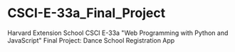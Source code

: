 # CSCI-E-33a_Final_Project
Harvard Extension School CSCI E-33a "Web Programming with Python and JavaScript" Final Project:  Dance School Registration App
